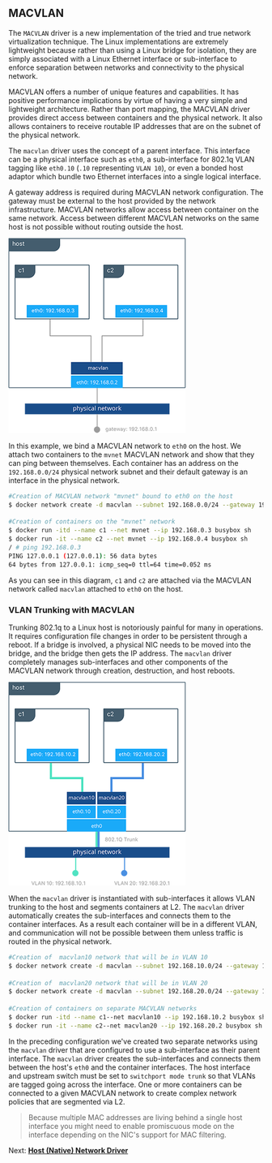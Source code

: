 ## <a name="macvlandriver"></a>MACVLAN 

The `MACVLAN` driver is a new implementation of the tried and true network virtualization technique. The Linux implementations are extremely lightweight because rather than using a Linux bridge for isolation, they are simply associated with a Linux Ethernet interface or sub-interface to enforce separation between networks and connectivity to the physical network.

MACVLAN offers a number of unique features and capabilities. It has positive performance implications by virtue of having a very simple and lightweight architecture. Rather than port mapping, the MACVLAN driver provides direct access between containers and the physical network. It also allows containers to receive routable IP addresses that are on the subnet of the physical network.

The `macvlan` driver uses the concept of a parent interface. This interface can be a physical interface such as `eth0`, a sub-interface for 802.1q VLAN tagging like `eth0.10` (`.10` representing `VLAN 10`), or even a bonded host adaptor which bundle two Ethernet interfaces into a single logical interface.

A gateway address is required during MACVLAN network configuration. The gateway must be external to the host provided by the network infrastructure. MACVLAN networks allow access between container on the same network. Access between different MACVLAN networks on the same host is not possible without routing outside the host.

![Connecting Containers with a MACVLAN Network](./img/macvlanarch.png)

In this example, we bind a MACVLAN network to `eth0` on the host. We attach two containers to the `mvnet` MACVLAN network and show that they can ping between themselves. Each container has an address on the `192.168.0.0/24` physical network subnet and their default gateway is an interface in the physical network.

```bash
#Creation of MACVLAN network "mvnet" bound to eth0 on the host 
$ docker network create -d macvlan --subnet 192.168.0.0/24 --gateway 192.168.0.1 -o parent=eth0 mvnet

#Creation of containers on the "mvnet" network
$ docker run -itd --name c1 --net mvnet --ip 192.168.0.3 busybox sh
$ docker run -it --name c2 --net mvnet --ip 192.168.0.4 busybox sh
/ # ping 192.168.0.3
PING 127.0.0.1 (127.0.0.1): 56 data bytes
64 bytes from 127.0.0.1: icmp_seq=0 ttl=64 time=0.052 ms
```

As you can see in this diagram, `c1` and `c2` are attached via the MACVLAN network called `macvlan` attached to `eth0` on the host.

### VLAN Trunking with MACVLAN

Trunking 802.1q to a Linux host is notoriously painful for many in operations. It requires configuration file changes in order to be persistent through a reboot. If a bridge is involved, a physical NIC needs to be moved into the bridge, and the bridge then gets the IP address. The `macvlan` driver completely manages sub-interfaces and other components of the MACVLAN network through creation, destruction, and host reboots.

![VLAN Trunking with MACVLAN](./img/trunk-macvlan.png)

When the `macvlan` driver is instantiated with sub-interfaces it allows VLAN trunking to the host and segments containers at L2. The `macvlan` driver automatically creates the sub-interfaces and connects them to the container interfaces. As a result each container will be in a different VLAN, and communication will not be possible between them unless traffic is routed in the physical network. 


```bash
#Creation of  macvlan10 network that will be in VLAN 10
$ docker network create -d macvlan --subnet 192.168.10.0/24 --gateway 192.168.10.1 -o parent=eth0.10macvlan10

#Creation of  macvlan20 network that will be in VLAN 20
$ docker network create -d macvlan --subnet 192.168.20.0/24 --gateway 192.168.20.1 -o parent=eth0.20 macvlan20

#Creation of containers on separate MACVLAN networks
$ docker run -itd --name c1--net macvlan10 --ip 192.168.10.2 busybox sh
$ docker run -it --name c2--net macvlan20 --ip 192.168.20.2 busybox sh
```

In the preceding configuration we've created two separate networks using the `macvlan` driver that are configured to use a sub-interface as their parent interface. The `macvlan` driver creates the sub-interfaces and connects them between the host's `eth0` and the container interfaces. The host interface and upstream switch must be set to `switchport mode trunk` so that VLANs are tagged going across the interface. One or more containers can be connected to a given MACVLAN network to create complex network policies that are segmented via L2.

> Because multiple MAC addresses are living behind a single host interface you might need to enable promiscuous mode on the interface depending on the NIC's support for MAC filtering.  

Next: **[Host (Native) Network Driver](08-host-networking.md)**
